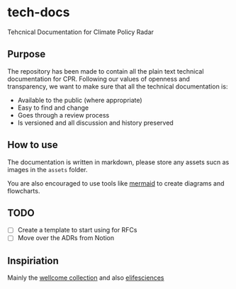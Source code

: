 # tech-docs

Tehcnical Documentation for Climate Policy Radar

## Purpose

The repository has been made to contain all the plain text technical documentation for CPR.
Following our values of openness and transparency, we want to make sure that all the technical documentation is:

- Available to the public (where appropriate)
- Easy to find and change
- Goes through a review process
- Is versioned and all discussion and history preserved

## How to use

The documentation is written in markdown, please store any assets sucn as images in the `assets` folder.

You are also encouraged to use tools like [mermaid](https://mermaid-js.github.io/mermaid/#/) to create diagrams and flowcharts.

## TODO

- [ ] Create a template to start using for RFCs
- [ ] Move over the ADRs from Notion

## Inspiriation

Mainly the [wellcome collection](https://github.com/wellcomecollection/docs) and also [elifesciences](https://github.com/elifesciences/tech-team)
